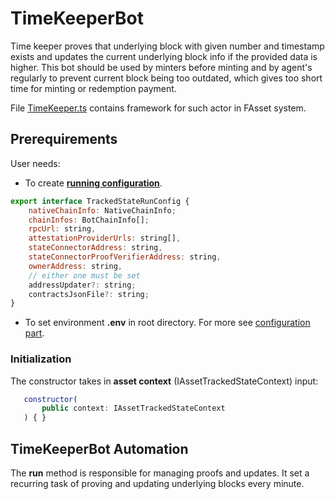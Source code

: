 # TimeKeeperBot

Time keeper proves that underlying block with given number and timestamp exists and updates the current underlying block info if the provided data is higher. This bot should be used by minters before minting and by agent's regularly to prevent current block being too outdated, which gives too short time for minting or redemption payment.

File [TimeKeeper.ts](../src/actors/TimeKeeper.ts) contains framework for such actor in FAsset system.

## Prerequirements
User needs:
- To create [**running configuration**](../../src/config/BotConfig.ts).
```javascript
export interface TrackedStateRunConfig {
    nativeChainInfo: NativeChainInfo;
    chainInfos: BotChainInfo[];
    rpcUrl: string,
    attestationProviderUrls: string[],
    stateConnectorAddress: string,
    stateConnectorProofVerifierAddress: string,
    ownerAddress: string,
    // either one must be set
    addressUpdater?: string;
    contractsJsonFile?: string;
}
```
- To set environment **.env** in root directory.
For more see [configuration part](../config.md).

### Initialization
The constructor takes in **asset context** (IAssetTrackedStateContext) input:
```javascript
   constructor(
       public context: IAssetTrackedStateContext
   ) { }
```
## TimeKeeperBot Automation
The **run** method is responsible for managing proofs and updates. It set a recurring task of proving and updating underlying blocks every minute.

